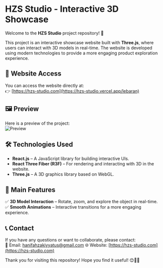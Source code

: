 # HZS Studio - Interactive 3D Showcase

Welcome to the **HZS Studio** project repository! 🚀

This project is an interactive showcase website built with **Three.js**, where users can interact with 3D models in real-time. The website is developed using modern technologies to provide a more engaging product exploration experience.

## 🔗 Website Access

You can access the website directly at:  
👉 [https://hzs-studio.com](https://hzs-studio.vercel.app/lebaran)

## 🖼️ Preview

Here is a preview of the project:  
![Preview](https://hzs-studio.vercel.app/porto/web-lebaran.webp)

## 🛠️ Technologies Used

- **React.js** – A JavaScript library for building interactive UIs.  
- **React Three Fiber (R3F)** – For rendering and interacting with 3D in the website.  
- **Three.js** – A 3D graphics library based on WebGL.

## 📌 Main Features

✅ **3D Model Interaction** – Rotate, zoom, and explore the object in real-time.  
✅ **Smooth Animations** – Interactive transitions for a more engaging experience.

## 📞 Contact

If you have any questions or want to collaborate, please contact:  
📧 Email: hanifahzakiyyatus@gmail.com
🌐 Website: [https://hzs-studio.com](https://hzs-studio.com)

Thank you for visiting this repository! Hope you find it useful! 😊🎨🚀
